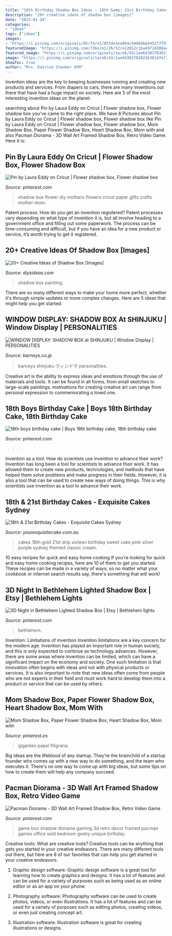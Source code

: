 ```yaml
---
title: "18th Birthday Shadow Box Ideas - 18th &amp; 21st Birthday Cakes"
description: "20+ creative ideas of shadow box [images]"
date: "2023-01-24"
categories:
- "ideas"
tags: ["ideas"]
images:
- "https://i.pinimg.com/originals/05/fd/e1/05fde1ea0b4c9408dbb445277f914cf3.jpg"
featuredImage: "https://i.pinimg.com/736x/e1/26/52/e12652c1ba49724508aebfdb6a91ea18.jpg"
featured_image: "https://i.pinimg.com/originals/1a/e6/43/1ae64303703821b381d7e730c6fc6c9b.jpg"
image: "https://i.pinimg.com/originals/1a/e6/43/1ae64303703821b381d7e730c6fc6c9b.jpg"
ShowToc: true
author: "Mrs. Katrine Steuber DVM"
---
```



Invention ideas are the key to keeping businesses running and creating new products and services. From diapers to cars, there are many inventions out there that have had a huge impact on society. Here are 5 of the most interesting invention ideas on the planet.

	

		
searching about Pin by Laura Eddy on Cricut | Flower shadow box, Flower shadow box you've came to the right place. We have 8 Pictures about Pin by Laura Eddy on Cricut | Flower shadow box, Flower shadow box like Pin by Laura Eddy on Cricut | Flower shadow box, Flower shadow box, Mom Shadow Box, Paper Flower Shadow Box, Heart Shadow Box, Mom with and also Pacman Diorama - 3D Wall Art Framed Shadow Box, Retro Video Game. Here it is:
		
    
## Pin By Laura Eddy On Cricut | Flower Shadow Box, Flower Shadow Box

<img loading=lazy src="https://i.pinimg.com/736x/e1/26/52/e12652c1ba49724508aebfdb6a91ea18.jpg" onerror="this.onerror=null;this.src='https://tse1.mm.bing.net/th?id=OIP.rpDMRFr89PNWETQMnbM2IgHaGW&amp;pid=15.1';" alt="Pin by Laura Eddy on Cricut | Flower shadow box, Flower shadow box">

_Source: pinterest.com_

>shadow box flower diy mothers flowers cricut paper gifts crafts mother mom. 

	

Patent process: How do you get an invention registered?
Patent processes vary depending on what type of invention it is, but all involve heading to a government office and filling out some paperwork. The process can be time-consuming and difficult, but if you have an idea for a new product or service, it’s worth trying to get it registered.

    
## 20+ Creative Ideas Of Shadow Box [Images]

<img loading=lazy src="http://www.diysideas.com/wp-content/uploads/2019/02/Shadow-box-ideas.jpg" onerror="this.onerror=null;this.src='https://tse2.mm.bing.net/th?id=OIP.kcGlut8we1R--5Ea3akqzQHaFb&amp;pid=15.1';" alt="20+ Creative Ideas of Shadow Box [Images]">

_Source: diysideas.com_

>shadow box painting. 

	

There are so many different ways to make your home more perfect, whether it's through simple updates or more complex changes. Here are 5 ideas that might help you get started: 

    
## WINDOW DISPLAY: SHADOW BOX At SHINJUKU | Window Display | PERSONALITIES

<img loading=lazy src="http://www.barneys.co.jp/personalities/assets_c/2016/10/161027_shadow_box_01-thumb-800xauto-1875.jpg" onerror="this.onerror=null;this.src='https://tse1.mm.bing.net/th?id=OIP.DTphHNnHKj5gWeMW2TgJuQHaEN&amp;pid=15.1';" alt="WINDOW DISPLAY: SHADOW BOX at SHINJUKU | Window Display | PERSONALITIES">

_Source: barneys.co.jp_

>barneys shinjuku ウィンドウ personalities. 

	

Creative art is the ability to express ideas and emotions through the use of materials and tools. It can be found in all forms, from small sketches to large-scale paintings. motivations for creating creative art can range from personal expression to commemorating a loved one.

    
## 18th Boys Birthday Cake | Boys 18th Birthday Cake, 18th Birthday Cake

<img loading=lazy src="https://i.pinimg.com/originals/1a/e6/43/1ae64303703821b381d7e730c6fc6c9b.jpg" onerror="this.onerror=null;this.src='https://tse3.mm.bing.net/th?id=OIP.bqAfFnpFHAw-KaQoKtamrAHaJ4&amp;pid=15.1';" alt="18th boys birthday cake | Boys 18th birthday cake, 18th birthday cake">

_Source: pinterest.com_

>. 

	

Invention as a tool: How do scientists use invention to advance their work?
Invention has long been a tool for scientists to advance their work. It has allowed them to create new products, technologies, and methods that have helped them solve problems and make progress in their fields. However, it is also a tool that can be used to create new ways of doing things. This is why scientists use invention as a tool to advance their work.

    
## 18th &amp; 21st Birthday Cakes - Exquisite Cakes Sydney

<img loading=lazy src="https://www.yourexquisitecake.com.au/wp-content/uploads/2015/08/sixteen-drip-and-gold-web.jpg" onerror="this.onerror=null;this.src='https://tse2.mm.bing.net/th?id=OIP.sUFulfUh06TbSUwUveqbTwHaHb&amp;pid=15.1';" alt="18th &amp; 21st Birthday Cakes - Exquisite Cakes Sydney">

_Source: yourexquisitecake.com.au_

>cakes 18th gold 21st drip sixteen birthday sweet cake pink silver purple sydney themed classic cream. 

	

10 easy recipes for quick and easy home cooking
If you're looking for quick and easy home cooking recipes, here are 10 of them to get you started. These recipes can be made in a variety of ways, so no matter what your cookbook or internet search results say, there's something that will work!

    
## 3D Night In Bethlehem Lighted Shadow Box | Etsy | Bethlehem Lights

<img loading=lazy src="https://i.pinimg.com/736x/6f/ab/35/6fab3555bd97a757c743d2cfa1ab33a8.jpg" onerror="this.onerror=null;this.src='https://tse2.mm.bing.net/th?id=OIP.7NCnMmyF8SODTFz63OSyFwHaHZ&amp;pid=15.1';" alt="3D Night in Bethlehem Lighted Shadow Box | Etsy | Bethlehem lights">

_Source: pinterest.com_

>bethlehem. 

	

Invention: Limitations of invention
Invention limitations are a key concern for the modern age. Invention has played an important role in human society, and this is only expected to continue as technology advances. However, there are some areas where invention can be limited, which can have a significant impact on the economy and society. One such limitation is that innovation often begins with ideas and not with physical products or services. It is also important to note that new ideas often come from people who are not experts in their field and must work hard to develop them into a product or service that can be used by others.

    
## Mom Shadow Box, Paper Flower Shadow Box, Heart Shadow Box, Mom With

<img loading=lazy src="https://i.pinimg.com/736x/8e/f8/fa/8ef8fa8eb205fb954fbebb2bfff98e61.jpg" onerror="this.onerror=null;this.src='https://tse2.mm.bing.net/th?id=OIP.UPOwd_6KZlFj-yn1_IdMoAHaJ3&amp;pid=15.1';" alt="Mom Shadow Box, Paper Flower Shadow Box, Heart Shadow Box, Mom with">

_Source: pinterest.es_

>gigantes papel filigrana. 

	

Big ideas are the lifeblood of any startup. They're the brainchild of a startup founder who comes up with a new way to do something, and the team who executes it. There's no one way to come up with big ideas, but some tips on how to create them will help any company succeed.

    
## Pacman Diorama - 3D Wall Art Framed Shadow Box, Retro Video Game

<img loading=lazy src="https://i.pinimg.com/originals/05/fd/e1/05fde1ea0b4c9408dbb445277f914cf3.jpg" onerror="this.onerror=null;this.src='https://tse4.mm.bing.net/th?id=OIP.lTXiHCYK3fFzFA6mhN7hsgHaJ4&amp;pid=15.1';" alt="Pacman Diorama - 3D Wall Art Framed Shadow Box, Retro Video Game">

_Source: pinterest.com_

>game box shadow diorama gaming 3d retro decor framed pacman games office sold bedroom geeky unique birthday. 

	

Creative tools: What are creative tools?
Creative tools can be anything that gets you started in your creative endeavors. There are many different tools out there, but here are 8 of our favorites that can help you get started in your creative endeavors. 
1. Graphic design software: Graphic design software is a great tool for learning how to create graphics and designs. It has a lot of features and can be used for a variety of purposes such as being used as an online editor or as an app on your phone.

2. Photography software: Photography software can be used to create photos, videos, or even illustrations. It has a lot of features and can be used for a variety of purposes such as editing photos, creating videos, or even just creating concept art.

3. Illustration software: Illustration software is great for creating illustrations or designs.

